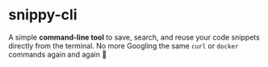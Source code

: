 # snippy-cli
A simple **command-line tool** to save, search, and reuse your code snippets directly from the terminal.   No more Googling the same `curl` or `docker` commands again and again 🚀
